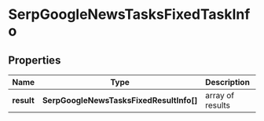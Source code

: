 # SerpGoogleNewsTasksFixedTaskInfo

## Properties

| Name | Type | Description | Notes |
|------------ | ------------- | ------------- | -------------|
**result** | **SerpGoogleNewsTasksFixedResultInfo[]** | array of results |[optional]|